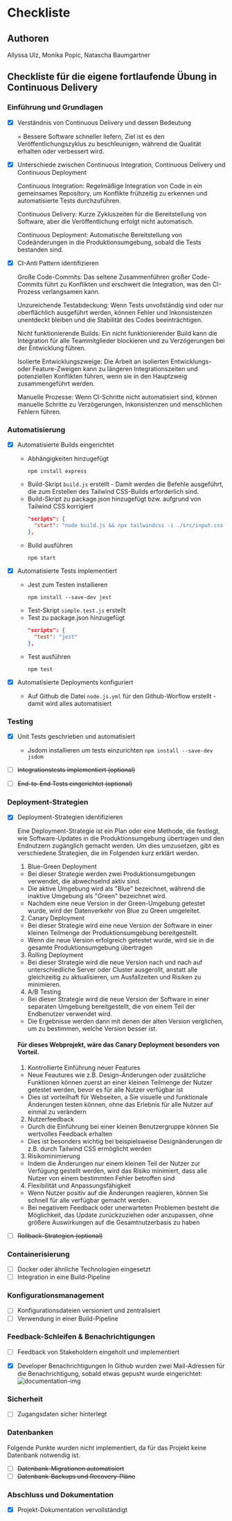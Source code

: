 # Checkliste

## Authoren

Allyssa Ulz, Monika Popic, Natascha Baumgartner

## Checkliste für die eigene fortlaufende Übung in Continuous Delivery

### Einführung und Grundlagen
- [x] Verständnis von Continuous Delivery und dessen Bedeutung

    = Bessere Software schneller liefern, Ziel ist es den Veröffentlichungszyklus zu beschleunigen, während die Qualität erhalten oder verbessert wird.

- [x] Unterschiede zwischen Continuous Integration, Continuous Delivery und Continuous Deployment

    Continuous Integration: Regelmäßige Integration von Code in ein gemeinsames Repository, um Konflikte frühzeitig zu erkennen und automatisierte Tests durchzuführen.

    Continuous Delivery: Kurze Zykluszeiten für die Bereitstellung von Software, aber die Veröffentlichung erfolgt nicht automatisch.

    Continuous Deployment: Automatische Bereitstellung von Codeänderungen in die Produktionsumgebung, sobald die Tests bestanden sind.

- [x] CI-Anti Pattern identifizieren

    Große Code-Commits: Das seltene Zusammenführen großer Code-Commits führt zu Konflikten und erschwert die Integration, was den CI-Prozess verlangsamen kann.

        
    Unzureichende Testabdeckung: Wenn Tests unvollständig sind oder nur oberflächlich ausgeführt werden, können Fehler und Inkonsistenzen unentdeckt bleiben und die Stabilität des Codes beeinträchtigen.

    Nicht funktionierende Builds: Ein nicht funktionierender Build kann die Integration für alle Teammitglieder blockieren und zu Verzögerungen bei der Entwicklung führen.

    Isolierte Entwicklungszweige: Die Arbeit an isolierten Entwicklungs- oder Feature-Zweigen kann zu längeren Integrationszeiten und potenziellen Konflikten führen, wenn sie in den Hauptzweig zusammengeführt werden.

    Manuelle Prozesse: Wenn CI-Schritte nicht automatisiert sind, können manuelle Schritte zu Verzögerungen, Inkonsistenzen und menschlichen Fehlern führen.


### Automatisierung
- [x] Automatisierte Builds eingerichtet

    * Abhängigkeiten hinzugefügt
      ```
      npm install express
      ```
    * Build-Skript ``build.js`` erstellt - Damit werden die Befehle ausgeführt, die zum Erstellen des Tailwind CSS-Builds erforderlich sind.
    * Build-Skript zu package.json hinzugefügt bzw. aufgrund von Tailwind CSS korrigiert
      ```json
      "scripts": {
        "start": "node build.js && npx tailwindcss -i ./src/input.css -o ./dist/output.css --watch"
      },
      ```
    * Build ausführen
      ```
      npm start
      ```

- [x] Automatisierte Tests implementiert

    * Jest zum Testen installieren
      ```
      npm install --save-dev jest
      ```
    * Test-Skript ```simple.test.js``` erstellt
    * Test zu package.json hinzugefügt
      ```json
      "scripts": {
        "test": "jest"
      },
      ```
    * Test ausführen
      ```
      npm test
      ```

- [x] Automatisierte Deployments konfiguriert
    * Auf Github die Datei ```node.js.yml``` für den Github-Worflow erstellt - damit wird alles automatisiert

### Testing
- [x] Unit Tests geschrieben und automatisiert
  * Jsdom installieren um tests einzurichten
  ```npm install --save-dev jsdom```

- [ ] ~~Integrationstests implementiert (optional)~~
- [ ] ~~End-to-End Tests eingerichtet (optional)~~

### Deployment-Strategien
- [x] Deployment-Strategien identifizieren
    
  Eine Deployment-Strategie ist ein Plan oder eine Methode, die festlegt, wie Software-Updates in die Produktionsumgebung übertragen und den Endnutzern zugänglich gemacht werden. Um dies umzusetzen, gibt es verschiedene Strategien, die im Folgenden kurz erklärt werden.

  1. Blue-Green Deployment
    - Bei dieser Strategie werden zwei Produktionsumgebungen verwendet, die abwechselnd aktiv sind.
    - Die aktive Umgebung wird als "Blue" bezeichnet, während die inaktive Umgebung als "Green" bezeichnet wird.
    - Nachdem eine neue Version in der Green-Umgebung getestet wurde, wird der Datenverkehr von Blue zu Green umgeleitet.
  2. Canary Deployment
   - Bei dieser Strategie wird eine neue Version der Software in einer kleinen Teilmenge der Produktionsumgebung bereitgestellt.
   - Wenn die neue Version erfolgreich getestet wurde, wird sie in die gesamte Produktionsumgebung übertragen
  3. Rolling Deployment
    - Bei dieser Strategie wird die neue Version nach und nach auf unterschiedliche Server oder Cluster ausgerollt, 
      anstatt alle gleichzeitig zu aktualisieren, um Ausfallzeiten und Risiken zu minimieren.
  4. A/B Testing
    - Bei dieser Strategie wird die neue Version der Software in einer separaten Umgebung bereitgestellt, 
      die von einem Teil der Endbenutzer verwendet wird.
    - Die Ergebnisse werden dann mit denen der alten Version verglichen, um zu bestimmen, welche Version besser ist.

  #### Für dieses Webprojekt, wäre das Canary Deployment besonders von Vorteil.

  1. Kontrollierte Einführung neuer Features
   - Neue Feautures wie z.B. Design-Änderungen oder zusätzliche Funktionen können zuerst an einer kleinen Teilmenge der Nutzer getestet werden, bevor es für alle Nutzer verfügbar ist
   - Dies ist vorteilhaft für Webseiten, a Sie visuelle und funktionale Änderungen testen können, ohne das Erlebnis für alle Nutzer auf einmal zu verändern
  2. Nutzerfeedback
   - Durch die Einführung bei einer kleinen Benutzergruppe können Sie wertvolles Feedback erhalten
   - Dies ist besonders wichtig bei beispielsweise Designänderungen dir z.B. durch Tailwind CSS ermöglicht werden
  3. Risikominimierung 
    - Indem die Änderungen nur einem kleinen Teil der Nutzer zur Verfügung gestellt werden, wird das Risiko minimiert, dass alle Nutzer von einem bestimmten Fehler betroffen sind
  4. Flexibilität und Anpassungsfähigkeit
    - Wenn Nutzer positiv auf die Änderungen reagieren, können Sie schnell für alle verfügbar gemacht werden. 
    - Bei negativem Feedback oder unerwarteten Problemen besteht die Möglichkeit, das Update zurückzuziehen oder anzupassen, ohne größere Auswirkungen auf die Gesamtnutzerbasis zu haben


- [ ] ~~Rollback-Strategien (optional)~~

### Containerisierung
- [ ] Docker oder ähnliche Technologien eingesetzt
- [ ] Integration in eine Build-Pipeline

### Konfigurationsmanagement
- [ ] Konfigurationsdateien versioniert und zentralisiert
- [ ] Verwendung in einer Build-Pipeline

### Feedback-Schleifen & Benachrichtigungen
- [ ] Feedback von Stakeholdern eingeholt und implementiert
- [x] Developer Benachrichtigungen
      In Github wurden zwei Mail-Adressen für die Benachrichtigung, sobald etwas gepusht wurde eingerichtet:
      ![documentation-img](/src/documentation-img-4.png)


### Sicherheit
- [ ] Zugangsdaten sicher hinterlegt

### Datenbanken
Folgende Punkte wurden nicht implementiert, da für das Projekt keine Datenbank notwendig ist.
- [ ] ~~Datenbank-Migrationen automatisiert~~
- [ ] ~~Datenbank-Backups und Recovery-Pläne~~

### Abschluss und Dokumentation
- [x] Projekt-Dokumentation vervollständigt
